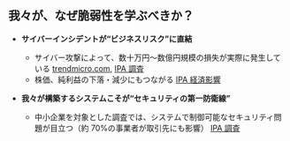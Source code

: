 ## 我々が、なぜ脆弱性を学ぶべきか？

- **サイバーインシデントが“ビジネスリスク”に直結**

  - サイバー攻撃によって、数十万円〜数億円規模の損失が実際に発生している
    [trendmicro.com](https://www.trendmicro.com/ja_jp/jp-security/24/h/breaking-securitynews-20240816-02.html?utm_source=chatgpt.com), [IPA 調査](https://www.ipa.go.jp/pressrelease/2024/press20250214.html?utm_source=chatgpt.com)
  - 株価、純利益の下落・減少にもつながる
    [IPA 経済影響](https://www.ipa.go.jp/security/economics/practice/practices/Practice101/?utm_source=chatgpt.com)

- **我々が構築するシステムこそが“セキュリティの第一防衛線”**

  - 中小企業を対象とした調査では、システムで制御可能なセキュリティ問題が目立つ（約 70%の事業者が取引先にも影響）
    [IPA 調査](https://www.ipa.go.jp/pressrelease/2024/press20250214.html)
